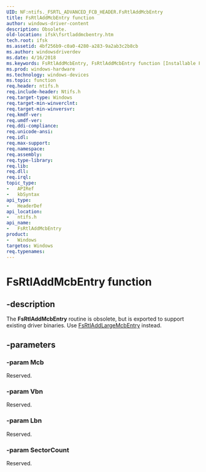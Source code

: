 ```yaml
---
UID: NF:ntifs._FSRTL_ADVANCED_FCB_HEADER.FsRtlAddMcbEntry
title: FsRtlAddMcbEntry function
author: windows-driver-content
description: Obsolete.
old-location: ifsk\fsrtladdmcbentry.htm
tech.root: ifsk
ms.assetid: 4bf256b9-c0a0-4280-a283-9a2ab3c2b8cb
ms.author: windowsdriverdev
ms.date: 4/16/2018
ms.keywords: FsRtlAddMcbEntry, FsRtlAddMcbEntry function [Installable File System Drivers], fsrtlref_73de29f7-837c-40a4-b224-ab7266794840.xml, ifsk.fsrtladdmcbentry, ntifs/FsRtlAddMcbEntry
ms.prod: windows-hardware
ms.technology: windows-devices
ms.topic: function
req.header: ntifs.h
req.include-header: Ntifs.h
req.target-type: Windows
req.target-min-winverclnt: 
req.target-min-winversvr: 
req.kmdf-ver: 
req.umdf-ver: 
req.ddi-compliance: 
req.unicode-ansi: 
req.idl: 
req.max-support: 
req.namespace: 
req.assembly: 
req.type-library: 
req.lib: 
req.dll: 
req.irql: 
topic_type:
-	APIRef
-	kbSyntax
api_type:
-	HeaderDef
api_location:
-	ntifs.h
api_name:
-	FsRtlAddMcbEntry
product:
-	Windows
targetos: Windows
req.typenames: 
---
```


# FsRtlAddMcbEntry function


## -description


The <b>FsRtlAddMcbEntry</b> routine is obsolete, but is exported to support existing driver binaries. Use <a href="https://msdn.microsoft.com/library/windows/hardware/ff545587">FsRtlAddLargeMcbEntry</a> instead.


## -parameters




### -param Mcb

<p>Reserved.</p>


### -param Vbn

Reserved.


### -param Lbn

Reserved.


### -param SectorCount

Reserved.





